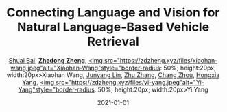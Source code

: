 ---
title: "Connecting Language and Vision for Natural Language-Based Vehicle Retrieval"
collection: publications
permalink: /publication/Connecti2021
date: 2021-01-01
doi: 
keywords: 
venue: 'CVPR Workshop of AI City Challenge on Natural Language-Based Vehicle Retrieval (the 1st Place of Track 5)'
paperurl: 'https://zdzheng.xyz/files/CVPRW2021_NLP_AICity.pdf'
code: 'https://github.com/ShuaiBai623/AIC2021-T5-CLV'
author: '<a href="https://zdzheng.xyz/authors/Shuai-Bai" class="author">Shuai Bai</a>, <strong><a href="https://zdzheng.xyz/authors/Zhedong-Zheng" class="author">Zhedong Zheng</a></strong>, <a href="https://zdzheng.xyz/authors/Xiaohan-Wang" class="author"> <img src="https://zdzheng.xyz/files/xiaohan-wang.jpeg"alt="Xiaohan-Wang"style="border-radius: 50%; height:20px; width:20px>Xiaohan Wang</a>, <a href="https://zdzheng.xyz/authors/Junyang-Lin" class="author">Junyang Lin</a>, <a href="https://zdzheng.xyz/authors/Zhu-Zhang" class="author">Zhu Zhang</a>, <a href="https://zdzheng.xyz/authors/Chang-Zhou" class="author">Chang Zhou</a>, <a href="https://zdzheng.xyz/authors/Hongxia-Yang" class="author">Hongxia Yang</a>, <a href="https://zdzheng.xyz/authors/Yi-Yang" class="author"> <img src="https://zdzheng.xyz/files/yi-yang.jpeg"alt="Yi-Yang"style="border-radius: 50%; height:20px; width:20px>Yi Yang</a>'
sqlauthor: 'Shuai Bai, Zhedong Zheng, Xiaohan Wang, Junyang Lin, Zhu Zhang, Chang Zhou, Hongxia Yang, Yi Yang, '
citation: ' Shuai Bai,  Zhedong Zheng,  Xiaohan Wang,  Junyang Lin,  Zhu Zhang,  Chang Zhou,  Hongxia Yang,  Yi Yang, &quot;Connecting Language and Vision for Natural Language-Based Vehicle Retrieval.&quot; CVPR Workshop of AI City Challenge on Natural Language-Based Vehicle Retrieval (the 1st Place of Track 5), 2021.'
pub_year: '2021'
bib: >
    @inproceedings{zheng2021connecting,<br>author = "Bai, Shuai and Zheng, Zhedong and Wang, Xiaohan and Lin, Junyang and Zhang, Zhu and Zhou, Chang and Yang, Hongxia and Yang, Yi",<br>title = "Connecting Language and Vision for Natural Language-Based Vehicle Retrieval",<br>booktitle = "CVPR Workshop of AI City Challenge on Natural Language-Based Vehicle Retrieval (the 1st Place of Track 5)",<br>code = "https://github.com/ShuaiBai623/AIC2021-T5-CLV",<br>url = "https://zdzheng.xyz/files/CVPRW2021\_NLP\_AICity.pdf",<br>year = "2021"
    }

---